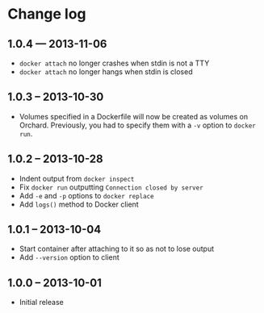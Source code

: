 Change log
==========

1.0.4 — 2013-11-06
------------------

 - `docker attach` no longer crashes when stdin is not a TTY
 - `docker attach` no longer hangs when stdin is closed

1.0.3 – 2013-10-30
------------------

 - Volumes specified in a Dockerfile will now be created as volumes
   on Orchard. Previously, you had to specify them with a `-v` option
   to `docker run`.

1.0.2 – 2013-10-28
------------------

 - Indent output from `docker inspect`
 - Fix `docker run` outputting `Connection closed by server`
 - Add `-e` and `-p` options to `docker replace`
 - Add `logs()` method to Docker client

1.0.1 – 2013-10-04
------------------

 - Start container after attaching to it so as not to lose output
 - Add `--version` option to client

1.0.0 – 2013-10-01
------------------

 - Initial release
